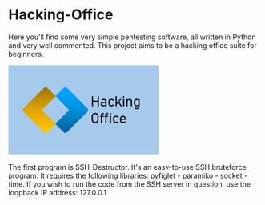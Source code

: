 # Hacking-Office
Here you'll find some very simple pentesting software, all written in Python and very well commented. This project aims to be a hacking office suite for beginners.

<img src=".assets/logo.png" alt="Mon Logo" width="300" />

The first program is SSH-Destructor.
It's an easy-to-use SSH bruteforce program.
It requires the following libraries: pyfiglet - paramiko - socket - time.
If you wish to run the code from the SSH server in question, use the loopback IP address: 127.0.0.1

